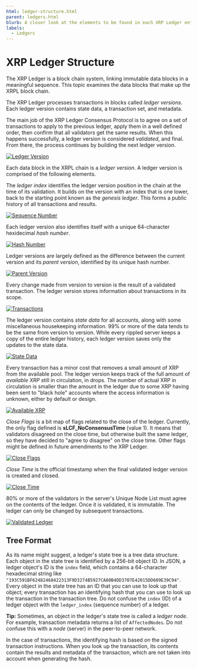 ```yaml
---
html: ledger-structure.html
parent: ledgers.html
blurb: A closer look at the elements to be found in each XRP Ledger entry.
labels:
  - Ledgers
---
```


# XRP Ledger Structure

The XRP Ledger is a block chain system, linking immutable data blocks in a meaningful sequence. This topic examines the data blocks that make up the XRPL block chain.

The XRP Ledger processes transactions in blocks called _ledger versions_. Each ledger version contains state data, a transaction set, and metadata.

The main job of the XRP Ledger Consensus Protocol is to agree on a set of transactions to apply to the previous ledger, apply them in a well defined order, then confirm that all validators get the same results. When this happens successfully, a ledger version is considered _validated_, and final. From there, the process continues by building the next ledger version.

[![Ledger Version](img/ledger.png)](img/ledger.png)

Each data block in the XRPL chain is a _ledger version_. A ledger version is comprised of the following elements.

The _ledger index_ identifies the ledger version position in the chain at the time of its validation. It builds on the version with an index that is one lower, back to the starting point known as the _genesis ledger_. This forms a public history of all transactions and results.

[![Sequence Number](img/ledger1-sequence-number.png)](img/ledger1-sequence-number.png)

Each ledger version also identifies itself with a unique 64-character hexidecimal _hash number_.

[![Hash Number](img/ledger2-unique-hash.png)](img/ledger2-unique-hash.png)

Ledger versions are largely defined as the difference between the current version and its _parent version_, identified by its unique hash number.

[![Parent Version](img/ledger3-parent-version.png)](img/ledger3-parent-version.png)

Every change made from version to version is the result of a validated transaction. The ledger version stores information about transactions in its scope.

[![Transactions](img/ledger4-transactions.png)](img/ledger4-transactions.png)

The ledger version contains _state data_ for all accounts, along with some miscellaneous housekeeping information. 99% or more of the data tends to be the same from version to version. While every rippled server keeps a copy of the entire ledger history, each ledger version saves only the updates to the state data.

[![State Data](img/ledger5-state-data.png)](img/ledger5-state-data.png)

Every transaction has a minor cost that removes a small amount of XRP from the available pool. The ledger version keeps track of the full amount of _available XRP_ still in circulation, in drops. The number of actual XRP in circulation is smaller than the amount in the ledger due to some XRP having been sent to "black hole" accounts where the access information is unknown, either by default or design.

[![Available XRP](img/ledger6-available-xrp.png)](img/ledger6-available-zrp.png)

_Close Flags_ is a bit map of flags related to the close of the ledger. Currently, the only flag defined is **sLCF_NoConsensusTime** (value 1). It means that validators disagreed on the close time, but otherwise built the same ledger, so they have decided to "agree to disagree" on the close time. Other flags might be defined in future amendments to the XRP Ledger.

[![Close Flags](img/ledger7-close-flags.png)](img/ledger7-close-flags.png)

_Close Time_ is the official timestamp when the final validated ledger version is created and closed.

[![Close Time](img/ledger8-close-time.png)](img/ledger8-close-time.png)

80% or more of the validators in the server's Unique Node List must agree on the contents of the ledger. Once it is validated, it is immutable. The ledger can only be changed by subsequent transactions.

[![Validated Ledger](img/ledger.png)](img/ledger.png)


## Tree Format

<!-- This needs an illustration -->

As its name might suggest, a ledger's state tree is a tree data structure. Each object in the state tree is identified by a 256-bit object ID. In JSON, a ledger object's ID is the `index` field, which contains a 64-character hexadecimal string like `"193C591BF62482468422313F9D3274B5927CA80B4DD3707E42015DD609E39C94"`. Every object in the state tree has an ID that you can use to look up that object; every transaction has an identifying hash that you can use to look up the transaction in the transaction tree. Do not confuse the `index` (ID) of a ledger object with the `ledger_index` (sequence number) of a ledger.

**Tip:** Sometimes, an object in the ledger's state tree is called a _ledger node_. For example, transaction metadata returns a list of `AffectedNodes`. Do not confuse this with a _node_ (server) in the peer-to-peer network.

In the case of transactions, the identifying hash is based on the signed transaction instructions. When you look up the transaction, its contents contain the results and metadata of the transaction, which are not taken into account when generating the hash.





